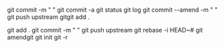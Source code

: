 git commit -m " "
git commit -a
git status
git log
git commit --amend -m " "
git push upstream
gitgit add .


git add .
git commit -m " "
git push upstream
git rebase -i HEAD~#
git amendgit
git init
git -r